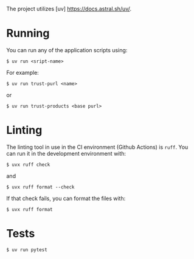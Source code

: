 
The project utilizes [uv] https://docs.astral.sh/uv/.

# Running

You can run any of the application scripts using:

```
$ uv run <sript-name>
```

For example:

```
$ uv run trust-purl <name>
```

or

```
$ uv run trust-products <base purl>
```

# Linting

The linting tool in use in the CI environment (Github Actions) is `ruff`. You can run it in the development environment with:

```
$ uvx ruff check
```

and 

```
$ uvx ruff format --check
```

If that check fails, you can format the files with:

```
$ uvx ruff format
```

# Tests

```
$ uv run pytest
```